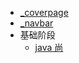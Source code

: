   - [_coverpage](/_coverpage.md)
  - [_navbar](/_navbar.md)
  - 基础阶段
    - [java 尚](/基础阶段/java-尚.md)